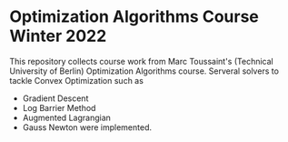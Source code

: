 # Optimization Algorithms Course Winter 2022
This repository collects course work from Marc Toussaint's (Technical University of Berlin) Optimization Algorithms course. Serveral solvers to tackle Convex Optimization such as 
- Gradient Descent
- Log Barrier Method
- Augmented Lagrangian
- Gauss Newton
were implemented.
